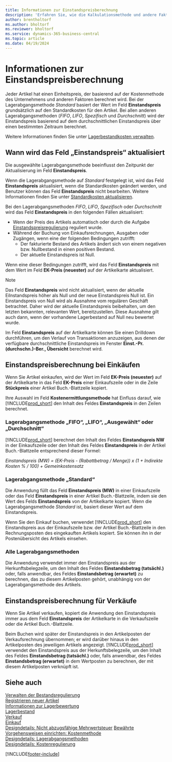 ```yaml
---
title: Informationen zur Einstandspreisberechnung
description: 'Erfahren Sie, wie die Kalkulationsmethode und andere Faktoren das Feld Stückkosten auf der Artikelkarte beeinflussen.'
author: brentholtorf
ms.author: bholtorf
ms.reviewer: bholtorf
ms.service: dynamics-365-business-central
ms.topic: article
ms.date: 04/19/2024
---
```

# Informationen zur Einstandspreisberechnung

Jeder Artikel hat einen Einheitspreis, der basierend auf der Kostenmethode des Unternehmens und anderen Faktoren berechnet wird. Bei der Lagerabgangsmethode *Standard* basiert der Wert im Feld **Einstandspreis** grundsätzlich auf den Standardkosten für den Artikel. Bei allen anderen Lagerabgangsmethoden (*FIFO*, *LIFO*, *Spezifisch* und *Durchschnitt*) wird der Einstandspreis basierend auf dem durchschnittlichen Einstandspreis über einen bestimmten Zeitraum berechnet.  

Weitere Informationen finden Sie unter [Lagerbestandkosten verwalten](finance-manage-inventory-costs.md).  

## Wann wird das Feld „Einstandspreis“ aktualisiert

Die ausgewählte Lagerabgangsmethode beeinflusst den Zeitpunkt der Aktualisierung im Feld **Einstandspreis**.

Wenn die Lagerabgangsmethode auf *Standard* festgelegt ist, wird das Feld **Einstandspreis** aktualisiert, wenn die Standardkosten geändert werden, und Benutzer können das Feld **Einstandspreis** nicht bearbeiten. Weitere Informationen finden Sie unter [Standardkosten aktualisieren](finance-how-to-update-standard-costs.md).

Bei den Lagerabgangsmethoden *FIFO*, *LIFO*, *Spezifisch* oder *Durchschnitt* wird das Feld **Einstandspreis** in den folgenden Fällen aktualisiert:

* Wenn der Preis des Artikels automatisch oder durch die Aufgabe [Einstandspreisregulierung](inventory-how-adjust-item-costs.md#to-adjust-item-costs-manually) reguliert wurde.
* Während der Buchung von Einkaufsrechnungen, Ausgaben oder Zugängen, wenn eine der folgenden Bedingungen zutrifft:
  * Der fakturierte Bestand des Artikels ändert sich von einem negativen bzw. Nullbestand in einen positiven Bestand.
  * Der aktuelle Einstandspreis ist Null.

Wenn eine dieser Bedingungen zutrifft, wird das Feld **Einstandspreis** mit dem Wert im Feld **EK-Preis (neuester)** auf der Artikelkarte aktualisiert.

> [!NOTE]
> Das Feld **Einstandspreis** wird nicht aktualisiert, wenn der aktuelle Eilnstandspreis höher als Null und der neue Einstandspreis Null ist. Ein Einstandspreis von Null wird als Ausnahme vom regulären Geschäft betrachtet. Daher wird der aktuelle Einstandspreis beibehalten, um den letzten bekannten, relevanten Wert, bereitzustellen. Diese Ausnahme gilt auch dann, wenn der vorhandene Lagerbestand auf Null neu bewertet wurde.

Im Feld **Einstandspreis** auf der Artikelkarte können Sie einen Drilldown durchführen, um den Verlauf von Transaktionen anzuzeigen, aus denen der verfügbare durchschnittliche Einstandspreis im Fenster **Einst.-Pr. (durchschn.)-Ber., Übersicht** berechnet wird.

## Einstandspreisberechnung bei Einkäufen

Wenn Sie Artikel einkaufen, wird der Wert im Feld **EK-Preis (neuester)** auf der Artikelkarte in das Feld **EK-Preis** einer Einkaufszeile oder in die Zeile **Stückpreis** einer Artikel Buch.-Blattzeile kopiert.

Ihre Auswahl im Feld **Kostenermittlungsmethode** hat Einfluss darauf, wie [!INCLUDE[prod_short](includes/prod_short.md)] den Inhalt des Feldes **Einstandspreis** in den Zeilen berechnet.

### Lagerabgangsmethode „FIFO“, „LIFO“, „Ausgewählt“ oder „Durchschnitt“

[!INCLUDE[prod_short](includes/prod_short.md)] berechnet den Inhalt des Feldes **Einstandspreis NW** in der Einkaufszeile oder den Inhalt des Feldes **Einstandspreis** in der Artikel Buch.-Blattzeile entsprechend dieser Formel:

*Einstandspreis (MW) = (EK-Preis - (Rabattbetrag / Menge)) x (1 + Indirekte Kosten % / 100) + Gemeinkostensatz*

### Lagerabgangsmethode „Standard“

Die Anwendung füllt das Feld **Einstandspreis (MW)** in einer Einkaufszeile oder das Feld **Einstandspreis** in einer Artikel Buch.-Blattzeile, indem sie den Wert des Felds **Einstandspreis** von der Artikelkarte kopiert. Wenn die Lagerabgangsmethode *Standard* ist, basiert dieser Wert auf dem Einstandspreis.

Wenn Sie den Einkauf buchen, verwendet [!INCLUDE[prod_short](includes/prod_short.md)] den Einstandspreis aus der Einkaufszeile bzw. der Artikel Buch.-Blattzeile in den Rechnungsposten des eingekauften Artikels kopiert. Sie können ihn in der Postenübersicht des Artikels einsehen.

### Alle Lagerabgangsmethoden

Die Anwendung verwendet immer den Einstandspreis aus der Herkunftsbelegzeile, um den Inhalt des Feldes **Einstandsbetrag (tatsächl.)** oder, falls anwendbar, des Feldes **Einstandsbetrag (erwartet)** zu berechnen, das zu diesem Artikelposten gehört, unabhängig von der Lagerabgangsmethode des Artikels.

## Einstandspreisberechnung für Verkäufe

Wenn Sie Artikel verkaufen, kopiert die Anwendung den Einstandspreis immer aus dem Feld **Einstandspreis** der Artikelkarte in die Verkaufszeile oder die Artikel Buch.-Blattzeile.

Beim Buchen wird später der Einstandspreis in den Artikelposten der Verkaufsrechnung übernommen; er wird darüber hinaus in den Artikelposten des jeweiligen Artikels angezeigt. [!INCLUDE[prod_short](includes/prod_short.md)] verwendet den Einstandspreis aus der Herkunftsbelegzeile, um den Inhalt des Feldes **Einstandsbetrag (tatsächl.)** oder, falls anwendbar, des Feldes **Einstandsbetrag (erwartet)** in dem Wertposten zu berechnen, der mit diesem Artikelposten verknüpft ist.

## Siehe auch

[Verwalten der Bestandsregulierung](finance-manage-inventory-costs.md)  
[Registrieren neuer Artikel](inventory-how-register-new-items.md)  
[Informationen zur Lagerbewertung](finance-learn-about-costing.md)  
[Lagerbestand](inventory-manage-inventory.md)  
[Verkauf](sales-manage-sales.md)  
[Einkauf](purchasing-manage-purchasing.md)  
[Designdetails: Nicht abzugsfähige Mehrwertsteuer](design-details-nondeductible-vat.md)
[Bewährte Vorgehensweisen einrichten: Kostenmethode](setup-best-practices-costing-method.md)  
[Designdetails: Lagerabgangsmethoden](design-details-costing-methods.md)  
[Designdetails: Kostenregulierung](design-details-cost-adjustment.md)  

[!INCLUDE[footer-include](includes/footer-banner.md)]
